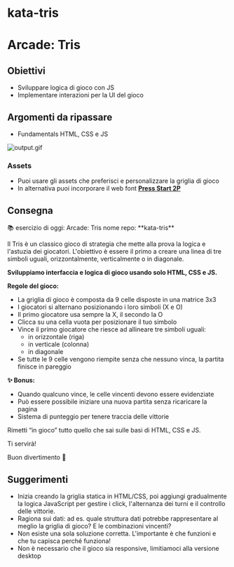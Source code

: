 # kata-tris
# Arcade: Tris

## Obiettivi

- Sviluppare logica di gioco con JS
- Implementare interazioni per la UI del gioco

## Argomenti da ripassare

- Fundamentals HTML, CSS e JS

![output.gif](attachment:76071fa9-2402-4acc-986f-4b74483acdab:output.gif)

### Assets

- Puoi usare gli assets che preferisci e personalizzare la griglia di gioco
- In alternativa puoi incorporare il web font [**Press Start 2P**](https://fonts.google.com/specimen/Press+Start+2P)

## Consegna

<aside>
📚 esercizio di oggi: Arcade: Tris
nome repo: **kata-tris**

Il Tris è un classico gioco di strategia che mette alla prova la logica e l'astuzia dei giocatori. L'obiettivo è essere il primo a creare una linea di tre simboli uguali, orizzontalmente, verticalmente o in diagonale.

**Sviluppiamo interfaccia e logica di gioco usando solo HTML, CSS e JS.**

**Regole del gioco:**

- La griglia di gioco è composta da 9 celle disposte in una matrice 3x3
- I giocatori si alternano posizionando i loro simboli (X e O)
- Il primo giocatore usa sempre la X, il secondo la O
- Clicca su una cella vuota per posizionare il tuo simbolo
- Vince il primo giocatore che riesce ad allineare tre simboli uguali:
    - in orizzontale (riga)
    - in verticale (colonna)
    - in diagonale
- Se tutte le 9 celle vengono riempite senza che nessuno vinca, la partita finisce in pareggio

**✨ Bonus:**

- Quando qualcuno vince, le celle vincenti devono essere evidenziate
- Può essere possibile iniziare una nuova partita senza ricaricare la pagina
- Sistema di punteggio per tenere traccia delle vittorie

Rimetti “in gioco” tutto quello che sai sulle basi di HTML, CSS e JS. 

Ti servirà!

Buon divertimento 👾

</aside>

## Suggerimenti

- Inizia creando la griglia statica in HTML/CSS, poi aggiungi gradualmente la logica JavaScript per gestire i click, l'alternanza dei turni e il controllo delle vittorie.
- Ragiona sui dati: ad es. quale struttura dati potrebbe rappresentare al meglio la griglia di gioco? E le combinazioni vincenti?
- Non esiste una sola soluzione corretta. L'importante è che funzioni e che tu capisca perché funziona!
- Non è necessario che il gioco sia responsive, limitiamoci alla versione desktop